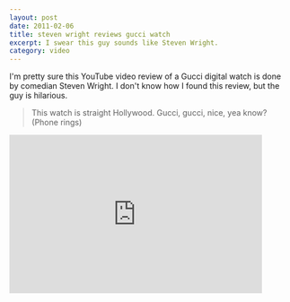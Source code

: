 ```yaml
---
layout: post
date: 2011-02-06
title: steven wright reviews gucci watch
excerpt: I swear this guy sounds like Steven Wright.
category: video
---
```

I'm pretty sure this YouTube video review of a Gucci digital watch is done by comedian Steven Wright.  I don't know how I found this review, but the guy is hilarious.

> This watch is straight Hollywood.  Gucci, gucci, nice, yea know?  (Phone rings)

<iframe title="YouTube video player" width="450" height="283" src="http://www.youtube.com/embed/84E0aHPDQpM?rel=0" frameborder="0" allowfullscreen></iframe>
